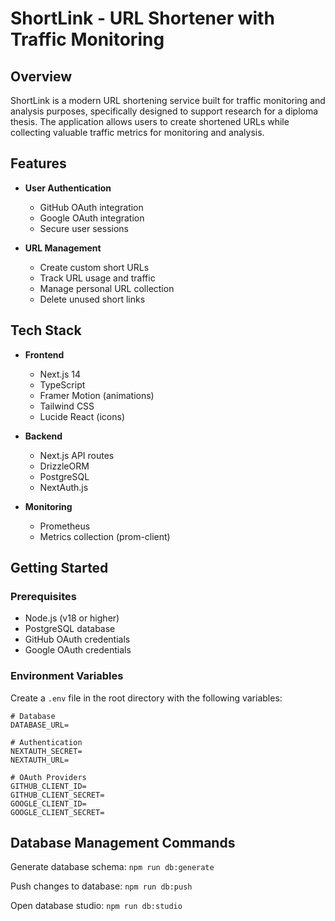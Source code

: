 # ShortLink - URL Shortener with Traffic Monitoring

## Overview
ShortLink is a modern URL shortening service built for traffic monitoring and analysis purposes, specifically designed to support research for a diploma thesis. The application allows users to create shortened URLs while collecting valuable traffic metrics for monitoring and analysis.

## Features
- **User Authentication**
  - GitHub OAuth integration
  - Google OAuth integration
  - Secure user sessions

- **URL Management**
  - Create custom short URLs
  - Track URL usage and traffic
  - Manage personal URL collection
  - Delete unused short links


## Tech Stack
- **Frontend**
  - Next.js 14
  - TypeScript
  - Framer Motion (animations)
  - Tailwind CSS
  - Lucide React (icons)

- **Backend**
  - Next.js API routes
  - DrizzleORM
  - PostgreSQL
  - NextAuth.js

- **Monitoring**
  - Prometheus
  - Metrics collection (prom-client)

## Getting Started

### Prerequisites
- Node.js (v18 or higher)
- PostgreSQL database
- GitHub OAuth credentials
- Google OAuth credentials

### Environment Variables
Create a `.env` file in the root directory with the following variables:
```env
# Database
DATABASE_URL=

# Authentication
NEXTAUTH_SECRET=
NEXTAUTH_URL=

# OAuth Providers
GITHUB_CLIENT_ID=
GITHUB_CLIENT_SECRET=
GOOGLE_CLIENT_ID=
GOOGLE_CLIENT_SECRET=
```
## Database Management Commands
Generate database schema: ```npm run db:generate```

Push changes to database: ```npm run db:push```

Open database studio: ```npm run db:studio```
